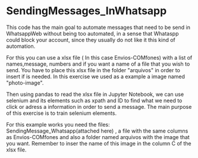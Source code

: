 # SendingMessages_InWhatsapp
 This code has the main goal to automate messages that need to be send in WhatsappWeb without being too automated, in a sense that Whataspp could block your account, since they usually do not like it this kind of automation.

 For this you can use a xlsx file ( In this case Envios-COMfones) with a list of names,message, numbers and if you want a name of a file that you wish to send. You have to place this xlsx file in the folder "arquivos" in order to insert if is needed. In this exercise we used as a example a image named "photo-image". 

Then using pandas to read the xlsx file in Jupyter Notebook, we can use selenium and its elements such as xpath and ID to find what we need to click or adress a information in order to send a message. The main purpose of this exercise is to train selenium elements.

For this example works you need the files: SendingMessage_Whatsapp(attached here) , a file with the same columns as Envios-COMfones and also a folder named arquivos with the image that you want. Remember to inser the name of this image in the column C of the xlsx file.
